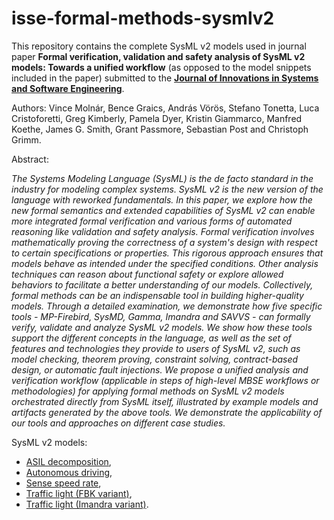 # isse-formal-methods-sysmlv2

This repository contains the complete SysML v2 models used in journal paper **Formal verification, validation and safety analysis of SysML v2 models: Towards a unified workflow** (as opposed to the model snippets included in the paper) submitted to the **[Journal of Innovations in Systems and Software Engineering](https://link.springer.com/journal/11334)**.

Authors: Vince Molnár, Bence Graics, András Vörös, Stefano Tonetta, Luca Cristoforetti, Greg Kimberly, Pamela Dyer, Kristin Giammarco, Manfred Koethe, James G. Smith, Grant Passmore, Sebastian Post and Christoph Grimm.

Abstract:

*The Systems Modeling Language (SysML) is the de facto standard in the industry for modeling complex systems. SysML v2 is the new version of the language with reworked fundamentals. In this paper, we explore how the new formal semantics and extended capabilities of SysML v2 can enable more integrated formal verification and various forms of automated reasoning like validation and safety analysis. Formal verification involves mathematically proving the correctness of a system's design with respect to certain specifications or properties. This rigorous approach ensures that models behave as intended under the specified conditions. Other analysis techniques can reason about functional safety or explore allowed behaviors to facilitate a better understanding of our models. Collectively, formal methods can be an indispensable tool in building higher-quality models. Through a detailed examination, we demonstrate how five specific tools - MP-Firebird, SysMD, Gamma, Imandra and SAVVS - can formally verify, validate and analyze SysML v2 models. We show how these tools support the different concepts in the language, as well as the set of features and technologies they provide to users of SysML v2, such as model checking, theorem proving, constraint solving, contract-based design, or automatic fault injections. We propose a unified analysis and verification workflow (applicable in steps of high-level MBSE workflows or methodologies) for applying formal methods on SysML v2 models orchestrated directly from SysML itself, illustrated by example models and artifacts generated by the above tools. We demonstrate the applicability of our tools and approaches on different case studies.*

SysML v2 models:
 - [ASIL decomposition](.sysmlv2-models/ASIL%20decomposition),
 - [Autonomous driving](.sysmlv2-models/AutonomousDriving),
 - [Sense speed rate](.sysmlv2-models/SSR),
 - [Traffic light (FBK variant)](.sysmlv2-models/TrafficLight-FBK),
 - [Traffic light (Imandra variant)](.sysmlv2-models/TrafficLight-Imandra).

